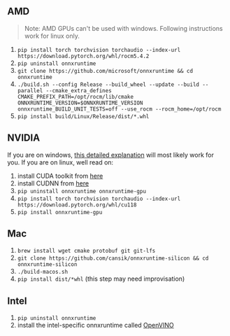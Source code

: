 ## AMD
> Note: AMD GPUs can't be used with windows. Following instructions work for linux only.

1. `pip install torch torchvision torchaudio --index-url https://download.pytorch.org/whl/rocm5.4.2`
2. `pip uninstall onnxruntime`
3. `git clone https://github.com/microsoft/onnxruntime && cd onnxruntime`
4. `./build.sh --config Release --build_wheel --update --build --parallel --cmake_extra_defines CMAKE_PREFIX_PATH=/opt/rocm/lib/cmake ONNXRUNTIME_VERSION=$ONNXRUNTIME_VERSION onnxruntime_BUILD_UNIT_TESTS=off --use_rocm --rocm_home=/opt/rocm`
5. `pip install build/Linux/Release/dist/*.whl`

## NVIDIA
If you are on windows, [this detailed explanation](https://github.com/s0md3v/roop/issues/68#issuecomment-1567722709) will most likely work for you. If you are on linux, well read on:

1. install CUDA toolkit from [here](https://developer.nvidia.com/cuda-11-8-0-download-archive)
2. install CUDNN from [here](https://developer.nvidia.com/rdp/cudnn-download)
3. `pip uninstall onnxruntime onnxruntime-gpu`
4. `pip install torch torchvision torchaudio --index-url https://download.pytorch.org/whl/cu118`
3. `pip install onnxruntime-gpu`

## Mac
1. `brew install wget cmake protobuf git git-lfs`
2. `git clone https://github.com/cansik/onnxruntime-silicon && cd onnxruntime-silicon`
3. `./build-macos.sh`
4. `pip install dist/*whl` (this step may need improvisation)

## Intel
1. `pip uninstall onnxruntime`
2. install the intel-specific onnxruntime called [OpenVINO](https://onnxruntime.ai/docs/execution-providers/OpenVINO-ExecutionProvider.html#install)
